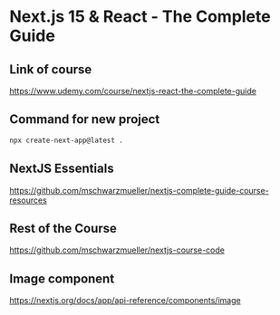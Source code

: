 # Next.js 15 & React - The Complete Guide

## Link of course

https://www.udemy.com/course/nextjs-react-the-complete-guide

## Command for new project

```bash
npx create-next-app@latest .
```

## NextJS Essentials

<https://github.com/mschwarzmueller/nextjs-complete-guide-course-resources>

## Rest of the Course

<https://github.com/mschwarzmueller/nextjs-course-code>

## Image component

<https://nextjs.org/docs/app/api-reference/components/image>
